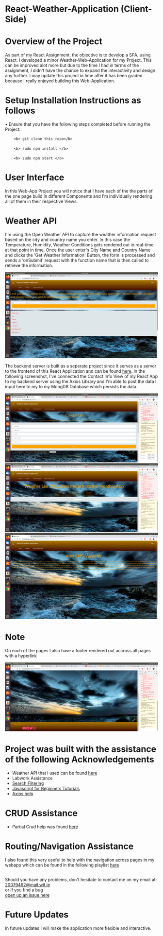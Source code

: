 # React-Weather-Application (Client-Side)

# Overview of the Project

As part of my React Assignment, the objective is to develop a SPA, using React. I developed a minor Weather-Web-Application for my Project. This can be improved alot more but due to the time I had in terms of the assignment, I didn't have the chance to expand the interactivity and design any further. I may update this project in time after it has been graded because I really enjoyed building this Web-Application.


# Setup Installation Instructions as follows
  • Ensure that you have the following steps completed before running the Project: 
   
        <b> git clone this repo</b>
   
        <b> sudo npm install </b>
       
        <b> sudo npm start </b>
          
 
    
# User Interface
   In this Web-App Project you will notice that I have each of the the parts of the one page build in different Components and I'm individually rendering all of them in their respective Views. 

# Weather API  
I'm using the Open Weather API to capture the weather information request based on the city and country name you enter. In this case the Temperature, Humidity, Weather Conditions gets rendered out in real-time at that point in time. Once the user enter's City Name and Country Name and clicks the 'Get Weather Information' Button, the form is processed and sends a 'onSubmit' request with the function name that is then called to retrieve the information.

<img src="IMG/WeatherView.png">

The backend server is built as a seperate project since it serves as a server to the frontend of this React Application and can be found [here](https://github.com/robertsolomon97/WebApp-ServerSide). In the following screenshot, I've connected the Contact Info View of my React App to my backend server using the Axios Library and I'm able to post the data I input here to my to my MongDB Database which persists the data.

<img src="IMG/ContactView.png">


<img src="IMG/WeatherListView.png">


<img src="IMG/AboutView.png">

# Note
On each of the pages I also have a footer rendered out accross all pages with a hyperlink

<img src="IMG/Footer.png">
    
 # Project was built with the assistance of the following Acknowledgements
 - Weather API that I used can be found [here](https://openweathermap.org/api)
 - Labwork Assistance
 - [Search Filtering](https://www.youtube.com/watch?v=OlVkYnVXPl0&list=PL7uQz5cySUq8vRslXnqc8BCwiEg7KaL6X&index=36)
 - [Javascript for Beginners Tutorials](https://www.youtube.com/playlist?list=PL4cUxeGkcC9i9Ae2D9Ee1RvylH38dKuET)
 - [Axios help](https://github.com/axios/axios)
 # CRUD Assistance
  - Partial Crud help was found [here](https://www.youtube.com/watch?v=HZkN0LfC5dM&list=PLjW0UGS7gVqd9_BfJBkGAEUguPBeJ-LcE&index=2&t=0s)

# Routing/Navigation Assistance
I also found this very useful to help with the navigation across pages in my webapp which can be found in the following playlist [here](https://www.youtube.com/playlist?list=PL3KAvm6JMiowqFTXj3oPQkhP7aCgRHFTm)
 
    
<br> Should you have any problems, don't hesitate to contact me on my email at:</br> [20079462@mail.wit.ie](mailto:20079462@mail.wit.ie)
<br>or if you find a bug </br>[open up an issue here](https://github.com/robertsolomon97/WebAppAssignment/issues)


# Future Updates
In future updates I will make the application more flexible and interactive.
